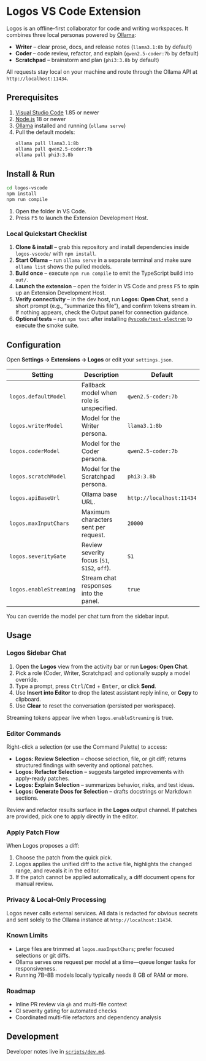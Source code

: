 # Logos VS Code Extension

Logos is an offline-first collaborator for code and writing workspaces. It combines three local personas powered by [Ollama](https://ollama.com):

- **Writer** – clear prose, docs, and release notes (`llama3.1:8b` by default)
- **Coder** – code review, refactor, and explain (`qwen2.5-coder:7b` by default)
- **Scratchpad** – brainstorm and plan (`phi3:3.8b` by default)

All requests stay local on your machine and route through the Ollama API at `http://localhost:11434`.

## Prerequisites

1. [Visual Studio Code](https://code.visualstudio.com/) 1.85 or newer
2. [Node.js](https://nodejs.org/) 18 or newer
3. [Ollama](https://ollama.com/) installed and running (`ollama serve`)
4. Pull the default models:
   ```bash
   ollama pull llama3.1:8b
   ollama pull qwen2.5-coder:7b
   ollama pull phi3:3.8b
   ```

## Install & Run

```bash
cd logos-vscode
npm install
npm run compile
```

1. Open the folder in VS Code.
2. Press <kbd>F5</kbd> to launch the Extension Development Host.

### Local Quickstart Checklist

1. **Clone & install** – grab this repository and install dependencies inside `logos-vscode/` with `npm install`.
2. **Start Ollama** – run `ollama serve` in a separate terminal and make sure `ollama list` shows the pulled models.
3. **Build once** – execute `npm run compile` to emit the TypeScript build into `out/`.
4. **Launch the extension** – open the folder in VS Code and press <kbd>F5</kbd> to spin up an Extension Development Host.
5. **Verify connectivity** – in the dev host, run **Logos: Open Chat**, send a short prompt (e.g., “summarize this file”), and confirm tokens stream in. If nothing appears, check the Output panel for connection guidance.
6. **Optional tests** – run `npm test` after installing [`@vscode/test-electron`](https://code.visualstudio.com/api/working-with-extensions/testing-extension) to execute the smoke suite.

## Configuration

Open **Settings → Extensions → Logos** or edit your `settings.json`.

| Setting | Description | Default |
| ------- | ----------- | ------- |
| `logos.defaultModel` | Fallback model when role is unspecified. | `qwen2.5-coder:7b` |
| `logos.writerModel` | Model for the Writer persona. | `llama3.1:8b` |
| `logos.coderModel` | Model for the Coder persona. | `qwen2.5-coder:7b` |
| `logos.scratchModel` | Model for the Scratchpad persona. | `phi3:3.8b` |
| `logos.apiBaseUrl` | Ollama base URL. | `http://localhost:11434` |
| `logos.maxInputChars` | Maximum characters sent per request. | `20000` |
| `logos.severityGate` | Review severity focus (`S1`, `S1S2`, `off`). | `S1` |
| `logos.enableStreaming` | Stream chat responses into the panel. | `true` |

You can override the model per chat turn from the sidebar input.

## Usage

### Logos Sidebar Chat

1. Open the **Logos** view from the activity bar or run **Logos: Open Chat**.
2. Pick a role (Coder, Writer, Scratchpad) and optionally supply a model override.
3. Type a prompt, press <kbd>Ctrl</kbd>/<kbd>Cmd</kbd> + <kbd>Enter</kbd>, or click **Send**.
4. Use **Insert into Editor** to drop the latest assistant reply inline, or **Copy** to clipboard.
5. Use **Clear** to reset the conversation (persisted per workspace).

Streaming tokens appear live when `logos.enableStreaming` is true.

### Editor Commands

Right-click a selection (or use the Command Palette) to access:

- **Logos: Review Selection** – choose selection, file, or git diff; returns structured findings with severity and optional patches.
- **Logos: Refactor Selection** – suggests targeted improvements with apply-ready patches.
- **Logos: Explain Selection** – summarizes behavior, risks, and test ideas.
- **Logos: Generate Docs for Selection** – drafts docstrings or Markdown sections.

Review and refactor results surface in the **Logos** output channel. If patches are provided, pick one to apply directly in the editor.

### Apply Patch Flow

When Logos proposes a diff:

1. Choose the patch from the quick pick.
2. Logos applies the unified diff to the active file, highlights the changed range, and reveals it in the editor.
3. If the patch cannot be applied automatically, a diff document opens for manual review.

### Privacy & Local-Only Processing

Logos never calls external services. All data is redacted for obvious secrets and sent solely to the Ollama instance at `http://localhost:11434`.

### Known Limits

- Large files are trimmed at `logos.maxInputChars`; prefer focused selections or git diffs.
- Ollama serves one request per model at a time—queue longer tasks for responsiveness.
- Running 7B–8B models locally typically needs 8 GB of RAM or more.

### Roadmap

- Inline PR review via `gh` and multi-file context
- CI severity gating for automated checks
- Coordinated multi-file refactors and dependency analysis

## Development

Developer notes live in [`scripts/dev.md`](scripts/dev.md).
